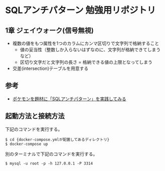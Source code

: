 # SQLアンチパターン 勉強用リポジトリ
## 1章 ジェイウォーク(信号無視)
* 複数の値をもつ属性を1つのカラムにカンマ区切りで文字列で格納すること
  * 値の妥当性（整数しか入らないはずなのに、文字列が格納できてしまうなど）
  * 区切り文字だと文字列の長さ = 格納できる値の上限となってしまう
* 交差(intersection)テーブルを用意する


## 参考
* [ポケモンを題材に「SQLアンチパターン」を実践してみる](https://tepppei.hatenablog.com/entry/2020/07/25/230828)

## 起動方法と接続方法
下記のコマンドを実行する。

```
$ cd {docker-compose.ymlが配置してあるディレクトリ}
$ docker-compose up
```

別のターミナルで下記のコマンドを実行する。

```
$ mysql -u root -p -h 127.0.0.1 -P 3314
```